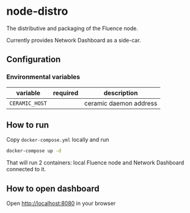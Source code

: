 # node-distro

The distributive and packaging of the Fluence node.

Currently provides Network Dashboard as a side-car.

## Configuration

### Environmental variables

| variable       | required | description            |
| -------------- | -------- | ---------------------- |
| `CERAMIC_HOST` |          | ceramic daemon address |

## How to run

Copy `docker-compose.yml` locally and run

```bash
docker-compose up -d
```

That will run 2 containers: local Fluence node and Network Dashboard connected
to it.

## How to open dashboard

Open [http://localhost:8080](http://localhost:8080) in your browser
